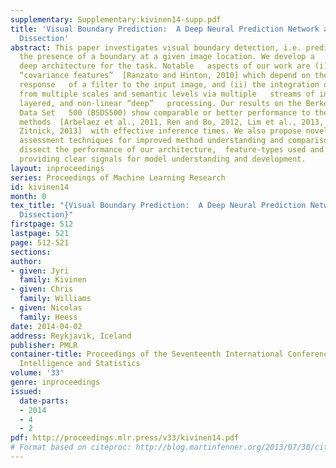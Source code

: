 ```yaml
---
supplementary: Supplementary:kivinen14-supp.pdf
title: 'Visual Boundary Prediction:  A Deep Neural Prediction Network and Quality
  Dissection'
abstract: This paper investigates visual boundary detection, i.e. prediction   of
  the presence of a boundary at a given image location. We develop a   novel neurally-inspired
  deep architecture for the task. Notable   aspects of our work are (i) the use of
  “covariance features”  [Ranzato and Hinton, 2010] which depend on the \emphsquared
  response   of a filter to the input image, and (ii) the integration of image   information
  from multiple scales and semantic levels via multiple   streams of interlinked,
  layered, and non-linear “deep”   processing. Our results on the Berkeley Segmentation
  Data Set   500 (BSDS500) show comparable or better performance to the   top-performing
  methods  [Arbelaez et al., 2011, Ren and Bo, 2012, Lim et al., 2013, Dollár  and
  Zitnick, 2013]  with effective inference times. We also propose novel quantitative
  assessment techniques for improved method understanding and comparison. We  carefully
  dissect the performance of our architecture,  feature-types used and training methods,
  providing clear signals for model understanding and development.
layout: inproceedings
series: Proceedings of Machine Learning Research
id: kivinen14
month: 0
tex_title: "{Visual Boundary Prediction:  A Deep Neural Prediction Network and Quality
  Dissection}"
firstpage: 512
lastpage: 521
page: 512-521
sections: 
author:
- given: Jyri
  family: Kivinen
- given: Chris
  family: Williams
- given: Nicolas
  family: Heess
date: 2014-04-02
address: Reykjavik, Iceland
publisher: PMLR
container-title: Proceedings of the Seventeenth International Conference on Artificial
  Intelligence and Statistics
volume: '33'
genre: inproceedings
issued:
  date-parts:
  - 2014
  - 4
  - 2
pdf: http://proceedings.mlr.press/v33/kivinen14.pdf
# Format based on citeproc: http://blog.martinfenner.org/2013/07/30/citeproc-yaml-for-bibliographies/
---
```

